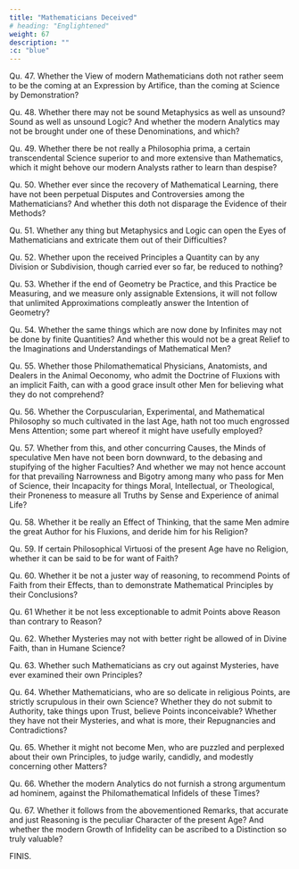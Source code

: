 ```yaml
---
title: "Mathematicians Deceived"
# heading: "Englightened"
weight: 67
description: ""
:c: "blue"
---
```



Qu. 47. Whether the View of modern Mathematicians doth not rather seem to be the coming at an Expression by Artifice, than the coming at Science by Demonstration?

Qu. 48. Whether there may not be sound Metaphysics as well as unsound? Sound as well as unsound Logic? And whether the modern Analytics may not be brought under one of these Denominations, and which?

Qu. 49. Whether there be not really a Philosophia prima, a certain transcendental Science superior to and more extensive than Mathematics, which it might behove our modern Analysts rather to learn than despise?

Qu. 50. Whether ever since the recovery of Mathematical Learning, there have not been perpetual Disputes and Controversies among the Mathematicians? And whether this doth not disparage the Evidence of their Methods?

Qu. 51. Whether any thing but Metaphysics and Logic can open the Eyes of Mathematicians and extricate them out of their Difficulties?

Qu. 52. Whether upon the received Principles a Quantity can by any Division or Subdivision, though carried ever so far, be reduced to nothing?

Qu. 53. Whether if the end of Geometry be Practice, and this Practice be Measuring, and we measure only assignable Extensions, it will not follow that unlimited Approximations compleatly answer the Intention of Geometry?

Qu. 54. Whether the same things which are now done by Infinites may not be done by finite Quantities? And whether this would not be a great Relief to the Imaginations and Understandings of Mathematical Men?

Qu. 55. Whether those Philomathematical Physicians, Anatomists, and Dealers in the Animal Oeconomy, who admit the Doctrine of Fluxions with an implicit Faith, can with a good grace insult other Men for believing what they do not comprehend?

Qu. 56. Whether the Corpuscularian, Experimental, and Mathematical Philosophy so much cultivated in the last Age, hath not too much engrossed Mens Attention; some part whereof it might have usefully employed?

Qu. 57. Whether from this, and other concurring Causes, the Minds of speculative Men have not been born downward, to the debasing and stupifying of the higher Faculties? And whether we may not hence account for that prevailing Narrowness and Bigotry among many who pass for Men of Science, their Incapacity for things Moral, Intellectual, or Theological, their Proneness to measure all Truths by Sense and Experience of animal Life?

Qu. 58. Whether it be really an Effect of Thinking, that the same Men admire the great Author for his Fluxions, and deride him for his Religion?

Qu. 59. If certain Philosophical Virtuosi of the present Age have no Religion, whether it can be said to be for want of Faith?

Qu. 60. Whether it be not a juster way of reasoning, to recommend Points of Faith from their Effects, than to demonstrate Mathematical Principles by their Conclusions?

Qu. 61 Whether it be not less exceptionable to admit Points above Reason than contrary to Reason?

Qu. 62. Whether Mysteries may not with better right be allowed of in Divine Faith, than in Humane Science?

Qu. 63. Whether such Mathematicians as cry out against Mysteries, have ever examined their own Principles?

Qu. 64. Whether Mathematicians, who are so delicate in religious Points, are strictly scrupulous in their own Science? Whether they do not submit to Authority, take things upon Trust, believe Points inconceivable? Whether they have not their Mysteries, and what is more, their Repugnancies and Contradictions?

Qu. 65. Whether it might not become Men, who are puzzled and perplexed about their own Principles, to judge warily, candidly, and modestly concerning other Matters?

Qu. 66. Whether the modern Analytics do not furnish a strong argumentum ad hominem, against the Philomathematical Infidels of these Times?

Qu. 67. Whether it follows from the abovementioned Remarks, that accurate and just Reasoning is the peculiar Character of the present Age? And whether the modern Growth of Infidelity can be ascribed to a Distinction so truly valuable?

FINIS.
